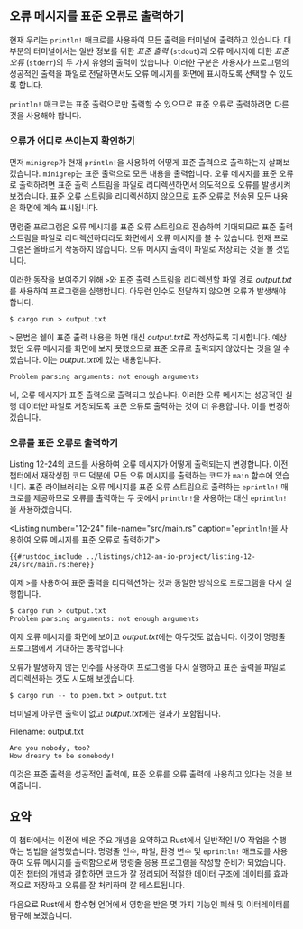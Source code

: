 ## 오류 메시지를 표준 오류로 출력하기

현재 우리는 `println!` 매크로를 사용하여 모든 출력을 터미널에 출력하고 있습니다. 대부분의 터미널에서는 일반 정보를 위한 *표준 출력* (`stdout`)과 오류 메시지에 대한 *표준 오류* (`stderr`)의 두 가지 유형의 출력이 있습니다. 이러한 구분은 사용자가 프로그램의 성공적인 출력을 파일로 전달하면서도 오류 메시지를 화면에 표시하도록 선택할 수 있도록 합니다.

`println!` 매크로는 표준 출력으로만 출력할 수 있으므로 표준 오류로 출력하려면 다른 것을 사용해야 합니다.

### 오류가 어디로 쓰이는지 확인하기

먼저 `minigrep`가 현재 `println!`을 사용하여 어떻게 표준 출력으로 출력하는지 살펴보겠습니다. `minigrep`는 표준 출력으로 모든 내용을 출력합니다. 오류 메시지를 표준 오류로 출력하려면 표준 출력 스트림을 파일로 리디렉션하면서 의도적으로 오류를 발생시켜 보겠습니다. 표준 오류 스트림을 리디렉션하지 않으므로 표준 오류로 전송된 모든 내용은 화면에 계속 표시됩니다.

명령줄 프로그램은 오류 메시지를 표준 오류 스트림으로 전송하여 기대되므로 표준 출력 스트림을 파일로 리디렉션하더라도 화면에서 오류 메시지를 볼 수 있습니다. 현재 프로그램은 올바르게 작동하지 않습니다. 오류 메시지 출력이 파일로 저장되는 것을 볼 것입니다.

이러한 동작을 보여주기 위해 `>`와 표준 출력 스트림을 리디렉션할 파일 경로 *output.txt*를 사용하여 프로그램을 실행합니다. 아무런 인수도 전달하지 않으면 오류가 발생해야 합니다.

```console
$ cargo run > output.txt
```

`>` 문법은 쉘이 표준 출력 내용을 화면 대신 *output.txt*로 작성하도록 지시합니다. 예상했던 오류 메시지를 화면에 보지 못했으므로 표준 오류로 출력되지 않았다는 것을 알 수 있습니다. 이는 *output.txt*에 있는 내용입니다.

```text
Problem parsing arguments: not enough arguments
```

네, 오류 메시지가 표준 출력으로 출력되고 있습니다. 이러한 오류 메시지는 성공적인 실행 데이터만 파일로 저장되도록 표준 오류로 출력하는 것이 더 유용합니다. 이를 변경하겠습니다.

### 오류를 표준 오류로 출력하기

Listing 12-24의 코드를 사용하여 오류 메시지가 어떻게 출력되는지 변경합니다. 이전 챕터에서 재작성한 코드 덕분에 모든 오류 메시지를 출력하는 코드가 `main` 함수에 있습니다. 표준 라이브러리는 오류 메시지를 표준 오류 스트림으로 출력하는 `eprintln!` 매크로를 제공하므로 오류를 출력하는 두 곳에서 `println!`을 사용하는 대신 `eprintln!`을 사용하겠습니다.

<Listing number=\"12-24\" file-name=\"src/main.rs\" caption=\"`eprintln!`을 사용하여 오류 메시지를 표준 오류로 출력하기\">

```rust,ignore
{{#rustdoc_include ../listings/ch12-an-io-project/listing-12-24/src/main.rs:here}}
```

</Listing>

이제 `>`를 사용하여 표준 출력을 리디렉션하는 것과 동일한 방식으로 프로그램을 다시 실행합니다.

```console
$ cargo run > output.txt
Problem parsing arguments: not enough arguments
```

이제 오류 메시지를 화면에 보이고 *output.txt*에는 아무것도 없습니다. 이것이 명령줄 프로그램에서 기대하는 동작입니다.

오류가 발생하지 않는 인수를 사용하여 프로그램을 다시 실행하고 표준 출력을 파일로 리디렉션하는 것도 시도해 보겠습니다.

```console
$ cargo run -- to poem.txt > output.txt
```

터미널에 아무런 출력이 없고 *output.txt*에는 결과가 포함됩니다.

Filename: output.txt

```text
Are you nobody, too?
How dreary to be somebody!
```

이것은 표준 출력을 성공적인 출력에, 표준 오류를 오류 출력에 사용하고 있다는 것을 보여줍니다.

## 요약

이 챕터에서는 이전에 배운 주요 개념을 요약하고 Rust에서 일반적인 I/O 작업을 수행하는 방법을 설명했습니다. 명령줄 인수, 파일, 환경 변수 및 `eprintln!` 매크로를 사용하여 오류 메시지를 출력함으로써 명령줄 응용 프로그램을 작성할 준비가 되었습니다. 이전 챕터의 개념과 결합하면 코드가 잘 정리되어 적절한 데이터 구조에 데이터를 효과적으로 저장하고 오류를 잘 처리하며 잘 테스트됩니다.

다음으로 Rust에서 함수형 언어에서 영향을 받은 몇 가지 기능인 폐쇄 및 이터레이터를 탐구해 보겠습니다.
